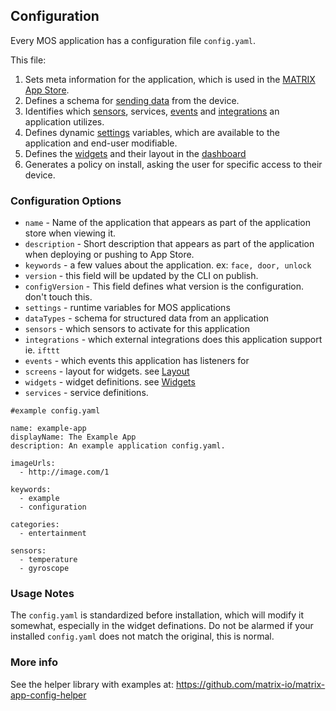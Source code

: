 ## Configuration

Every MOS application has a configuration file `config.yaml`.

This file:

1. Sets meta information for the application, which is used in the [MATRIX App Store](http://apps.matrix.one).
1. Defines a schema for [sending data](data-types.md) from the device.
1. Identifies which [sensors](../reference/sensors/#configuration), services<!--[services](../reference/computer-vision/#configuration)-->, [events](../reference/crosstalk.md ) and [integrations](../reference/integrations/#configuration) an application utilizes.
1. Defines dynamic [settings](../reference/system/#settings) variables, which are available to the application and end-user modifiable.
1. Defines the [widgets](../reference/widgets.md) and their layout in the [dashboard](dashboard.md)
1. Generates a policy on install, asking the user for specific access to their device.

### Configuration Options
* `name` - Name of the application that appears as part of the application store when viewing it.
* `description` - Short description that appears as part of the application when deploying or pushing to App Store.
* `keywords` - a few values about the application. ex: `face, door, unlock`
* `version` - this field will be updated by the CLI on publish.
* `configVersion` - This field defines what version is the configuration. don't touch this. 
* `settings` - runtime variables for MOS applications
* `dataTypes` - schema for structured data from an application
* `sensors` - which sensors to activate for this application
* `integrations` - which external integrations does this application support ie. `ifttt`
* `events` - which events this application has listeners for 
* `screens` - layout for widgets. see [Layout](dashboard.md#layout)
* `widgets` - widget definitions. see [Widgets](dashboard.md#widgets)
* `services` - service definitions. <!--see [Computer Vision](../reference/computer-vision.md)-->

```language-yaml
#example config.yaml

name: example-app
displayName: The Example App
description: An example application config.yaml.

imageUrls:
  - http://image.com/1

keywords:
  - example
  - configuration

categories:
  - entertainment

sensors:
  - temperature
  - gyroscope
```

### Usage Notes
The `config.yaml` is standardized before installation, which will modify it somewhat, especially in the widget definations. Do not be alarmed if your installed `config.yaml` does not match the original, this is normal.

### More info
See the helper library with examples at: <https://github.com/matrix-io/matrix-app-config-helper>



